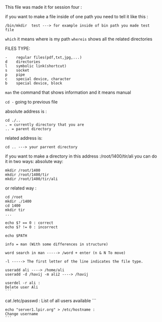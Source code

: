 This file was made it for session four :

if you want to make a file inside of one path you need to tell it like this :
```
/bin/mkdir  test ---> for example inside of bin path you made test file
```
`which` it means where is my path
`whereis` shows all the related directories

FILES TYPE:
```
-    regular files(pdf,txt,jpg,...)
d    directories
l    symbolic link(shortcut)
s    socket
p    pipe
c    special device, character
b    special device, block
```

`man` the command that shows information and it means manual

`cd -` going to previous file 

absolute address is :
```
cd ./.. 
. = currently directory that you are 
.. = parent directory
```
related address is: 
```
cd .. ---> your parrent directory   
```
if you want to make a directory in this address :/root/1400/tir/ali
you can do it in two ways: 
absolute way:
```
mkdir /root/1400
mkdir /root/1400/tir
mkdir /root/1400/tir/ali
```
or related way : 
```
cd /root
mkdir ./1400
cd 1400
mkdir tir
...
```

```
echo $? == 0 : correct
echo $? != 0 : incorrect
```
```
echo $PATH
```
```
info = man (With some differences in structure)
```

```
word search in man -----> /word + enter (n & N To move)
```

```
-l -----> The first letter of the line indicates the file type.
```
```
useradd ali ----> /home/ali
useradd -d /havij -m ali2 ----> /havij
```

```
userdel -r ali :
Delete user Ali
‍‍‍‍‍‍```

```
cat /etc/passwd :
List of all users available
‍‍‍```

```
echo "server1.lpir.org" > /etc/hostname :
Change username
‍‍‍‍```


